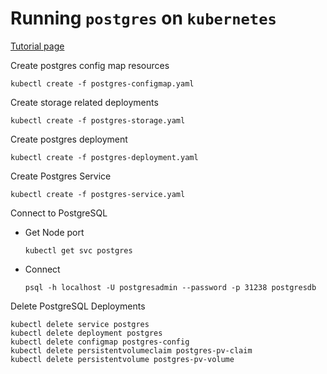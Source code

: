 # Running `postgres` on `kubernetes`

[Tutorial page](https://severalnines.com/blog/using-kubernetes-deploy-postgresql)

Create postgres config map resources

```
kubectl create -f postgres-configmap.yaml
```

Create storage related deployments

```
kubectl create -f postgres-storage.yaml
```

Create postgres deployment

```
kubectl create -f postgres-deployment.yaml 
```

Create Postgres Service

```
kubectl create -f postgres-service.yaml 
```

Connect to PostgreSQL

- Get Node port
    ```
    kubectl get svc postgres
    ```
- Connect
    ```
    psql -h localhost -U postgresadmin --password -p 31238 postgresdb
    ```

Delete PostgreSQL Deployments

```
kubectl delete service postgres 
kubectl delete deployment postgres
kubectl delete configmap postgres-config
kubectl delete persistentvolumeclaim postgres-pv-claim
kubectl delete persistentvolume postgres-pv-volume
```